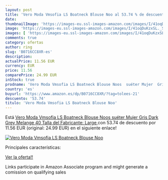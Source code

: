 ```yaml
---
layout: post
title: 'Vero Moda Vmsofia LS Boatneck Blouse Noo al 53.74 % de descuento'
date: 
thumbnailImage: 'https://images-eu.ssl-images-amazon.com/images/I/41oqDuKzxSL._SL200_.jpg'
image: 'https://images-eu.ssl-images-amazon.com/images/I/41oqDuKzxSL._SL200_.jpg'
images: [ 'https://images-eu.ssl-images-amazon.com/images/I/41oqDuKzxSL._SL200_.jpg' ]
comments: true
category: ofertas
author: ring
slug: 'B0716CC8XR-es'
description:
actualPrice: 11.56 EUR
currency: EUR
price: 11.56
comparePrice: 24.99 EUR
inStock: true
prodname: 'Vero Moda Vmsofia LS Boatneck Blouse Noos  suéter Mujer  Gris  Dark Grey Melange   40  Talla del Fabricante: Large '
country: 'es'
buyurl: 'https://www.amazon.es/dp/B0716CC8XR/?tag=tolees-21'
descuento: '53.74'
titulo: 'Vero Moda Vmsofia LS Boatneck Blouse Noo'
---
```


Está [Vero Moda Vmsofia LS Boatneck Blouse Noos  suéter Mujer  Gris  Dark Grey Melange   40  Talla del Fabricante: Large ](https://www.amazon.es/dp/B0716CC8XR/?tag=tolees-21) con 53.74 de descuento por 11.56 EUR (original: 24.99 EUR) en el siguiente enlace!

[![Vero Moda Vmsofia LS Boatneck Blouse Noo](https://images-eu.ssl-images-amazon.com/images/I/41oqDuKzxSL._SL200_.jpg)](https://www.amazon.es/dp/B0716CC8XR/?tag=tolees-21)

Principales características:


[Ver la oferta!!](https://www.amazon.es/dp/B0716CC8XR/?tag=tolees-21)

Links participate in Amazon Associate program and might generate a comission on qualifying sales


